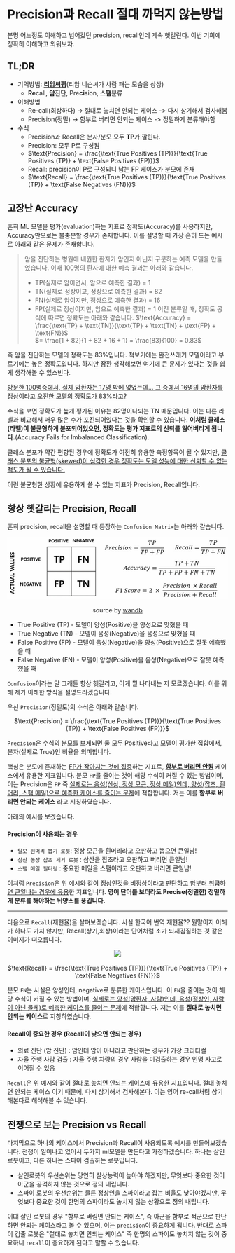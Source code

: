# Precision과 Recall 절대 까먹지 않는방법


분명 어느정도 이해하고 넘어갔던 precision, recall인데 계속 헷갈린다. 이번 기회에 정확히 이해하고 외워보자.
<!--more-->

## TL;DR

- 기억방법: <ins>**리암씨팸**</ins>(리암 니슨씨가 사람 패는 모습을 상상)
    - **Re**call, **암**진단, Pre**ci**sion, 스**팸**분류
- 이해방법
    - Re-call(회상하다) -> 절대로 놓치면 안되는 케이스 -> 다시 상기해서 검사해봄
    - Precision(정밀) -> 함부로 버리면 안되는 케이스 -> 정밀하게 분류해야함
- 수식
    - Precision과 Recall은 분자/분모 모두 **TP**가 깔린다.
    - **P**recision: 모두 P로 구성됨
    - $\text{Precision} = \frac{\text{True Positives (TP)}}{\text{True Positives (TP)} + \text{False Positives (FP)}}$
    - Recall: precision이 P로 구성되니 남는 FP 케이스가 분모에 존재
    - $\text{Recall} = \frac{\text{True Positives (TP)}}{\text{True Positives (TP)} + \text{False Negatives (FN)}}$


## 고장난 Accuracy

흔히 ML 모델을 평가(evaluation)하는 지표로 정확도(Accuracy)를 사용하지만, Accuracy만으로는 불충분할 경우가 존재합니다. 이를 설명할 때 가장 흔히 드는 예시로 아래와 같은 문제가 존재합니다. 

> 암을 진단하는 병원에 내원한 환자가 암인지 아닌지 구분하는 예측 모델을 만들었습니다. 이때 100명의 환자에 대한 예측 결과는 아래와 같습니다.
> - TP(실제로 암이면서, 암으로 예측한 결과) = 1
> - TN(실제로 정상이고, 정상으로 예측한 결과) = 82
> - FN(실제로 암이지만, 정상으로 예측한 결과) = 16
> - FP(실제로 정상이지만, 암으로 예측한 결과) = 1
> 이진 분류일 때, 정확도 공식에 따르면 정확도는 아래와 같습니다.
> $\text{Accuracy} = \frac{\text{TP} + \text{TN}}{\text{TP} + \text{TN} + \text{FP} + \text{FN}}$ \
> $= \frac{1 + 82}{1 + 82 + 16 + 1} = \frac{83}{100} = 0.83$

즉 암을 진단하는 모델의 정확도는 83%입니다. 척보기에는 완전쓰래기 모델이라고 부르기에는 높은 정확도입니다. 하지만 잠깐 생각해보면 여기에 큰 문제가 있다는 것을 쉽게 생각해볼 수 있스빈다.

<ins>방문한 100명중에서, 실제 암환자는 17명 밖에 없었는데... 그 중에서 16명의 암환자를 정상이라고 오진한 모델의 정확도가 83%라고?</ins>

수식을 보면 정확도가 높게 평가된 이유는 82명이나되는 TN 때문입니다. 이는 다른 라벨과 비교해서 매우 많은 수가 포진되어있다는 것을 확인할 수 있습니다.
**이처럼 클래스(라벨)이 불균형하게 분포되어있으면, 정확도는 평가 지표로의 신뢰를 잃어버리게 됩니다.**(Accuracy Fails for Imbalanced Classification). 

클래스 분포가 약간 편향된 경우에 정확도가 여전히 유용한 측정항목이 될 수 있지만, <ins>클래스 분포의 불균형(skewed)이 심각한 경우 정확도는 모델 성능에 대한 신뢰할 수 없는 척도가 될 수 있습니다.<ins>

이런 불균형한 상황에 유용하게 쓸 수 있는 지표가 Precision, Recall입니다.

## 항상 헷갈리는 Precision, Recall

흔히 precision, recall을 설명할 때 등장하는 `Confusion Matrix`는 아래와 같습니다. 

<center>

![](/images/confusion_matrix.png)

source by [wandb](https://wandb.ai/mostafaibrahim17/ml-articles/reports/Precision-vs-Recall-Understanding-How-to-Classify-with-Clarity--Vmlldzo1MTk1MDY5)

</center>

- True Positive (TP) - 모델이 양성(Positive)을 양성으로 맞혔을 때
- True Negative (TN) - 모델이 음성(Negative)을 음성으로 맞혔을 때
- False Positive (FP) - 모델이 음성(Negative)을 양성(Positive)으로 잘못 예측했을 때
- False Negative (FN) - 모델이 양성(Positive)을 음성(Negative)으로 잘못 예측했을 때


`Confusion`이라는 말 그래돌 항상 헷갈리고, 이게 뭘 나타내는 지 모르겠습니다. 이를 위해 제가 이해한 방식을 설명드리겠습니다. 

우선 `Precision`(정밀도)의 수식은 아래와 같습니다.

<center>

$\text{Precision} = \frac{\text{True Positives (TP)}}{\text{True Positives (TP)} + \text{False Positives (FP)}}$

</center>

`Precision`은 수식의 분모를 보게되면 둘 모두 Positive라고 모델이 평가한 집합에서, 분자(실제로 True)인 비율을 의미합니다.

핵심은 분모에 존재하는 <ins>FP가 작아지는 것에 집중</ins>하는 지표로, <ins>**함부로 버리면 안됨**</ins> 케이스에서 유용한 지표입니다. 분모 `FP`를 줄이는 것이 해당 수식이 커질 수 있는 방법이며, 이는 Precision은 `FP` 즉 <ins>실제로는 음성(산삼, 정상 모근, 정상 메일)인데, 양성(잡초, 흰머리, 스팸 메일)으로 예측한 케이스를 줄이는 문제</ins>에 적합합니다. 저는 이를 **함부로 버리면 안되는 케이스** 라고 지칭하였습니다.

아래의 예시를 보겠습니다.

#### Precision이 사용되는 경우
- `탈모 흰머리 뽑기 로봇`: 정상 모근을 흰머리라고 오판하고 뽑으면 큰일남!
- `삼산 농장 잡초 제거 로봇` : 삼산을 잡초라고 오판하고 버리면 큰일남!
- `스팸 메일 필터링` : 중요한 메일을 스팸이라고 오판하고 버리면 큰일남!

이처럼 `Precision`은 위 예시와 같이 <ins>정상인것을 비정상이라고 판단하고 함부러 취급하면 큰일나는 경우에 유용</ins>한 지표입니다. **영어 단어를 보더라도 Precise(정밀한) 정밀하게 분류를 해야하는 뉘양스를 풍깁니다.**

---

다음으로 `Recall`(재현율)을 살펴보겠습니다. 사실 한국어 번역 재현율?? 뭔말이지 이해가 하나도 가지 않지만, Recall(상기,회상)이라는 단어처럼 소가 되새김질하는 것 같은 이미지가 떠오릅니다.

<center>

![](https://www.sciencetimes.co.kr/wp-content/uploads/2021/01/n-theheritagefarmme.jpg)


$\text{Recall} = \frac{\text{True Positives (TP)}}{\text{True Positives (TP)} + \text{False Negatives (FN)}}$
</center>


분모 `FN`는 사실은 양성인데, negative로 분류한 케이스입니다. 이 `FN`을 줄이는 것이 해당 수식이 커질 수 있는 방법이며, <ins>실제로는 양성(암환자, 사람)인데, 음성(정상인, 사람이 아닌 물체)로 예측한 케이스를 줄이는 문제</ins>에 적합합니다.  저는 이를 **절대로 놓치면 안되는 케이스**로 지칭하였습니다.

#### Recall이 중요한 경우 (Recall이 낮으면 안되는 경우)

- 의료 진단 (암 진단) : 암인데 암이 아니라고 판단하는 경우가 가장 크리티컬
- 자율 주행 사람 검출 : 자율 주행 차량의 경우 사람을 미검출하는 경우 인명 사고로 이어질 수 있음

`Recall`은 위 예시와 같이 <ins>절대로 놓치면 안되는 케이스</ins>에 유용한 지표입니다. 절대 놓치면 안되는 케이스 이기 때문에, 다시 상기해서 검사해본다. 이는 영어 re-call처럼 상기해본다로 해석해볼 수 있습니다.


## 전쟁으로 보는 Precision vs Recall

마지막으로 하나의 케이스에서 Precision과 Recall이 사용되도록 예시를 만들어보겠습니다. 전쟁이 일어나고 있어서 두가지 ml모델을 만든다고 가정하겠습니다. 하나는 살인로봇이고, 다른 하나는 스파이 검출하는 로봇입니다.

- 살인로봇의 우선순위는 당연히 살상능력이 높아야 하겠지만, 무엇보다 중요한 것이 아군을 공격하지 않는 것으로 정의 내립니다.
- 스파이 로봇의 우선순위는 물론 정상인을 스파이라고 잡는 비율도 낮아야겠지만, 무엇보다 중요한 것이 한명의 스파이라도 놓치지 않는 상황으로 정의 내립니다.

이떄 살인 로봇의 경우 "함부로 버림면 안되는 케이스", 즉 아군을 함부로 적군으로 판단하면 안되는 케이스라고 볼 수 있으며, 이는 `precision`이 중요하게 됩니다. 반대로 스파이 검출 로봇은 "절대로 놓치면 안되는 케이스" 즉 한명의 스파이도 놓치지 않는 것이 중요하니 `recall`이 중요하게 된다고 말할 수 있습니다.





